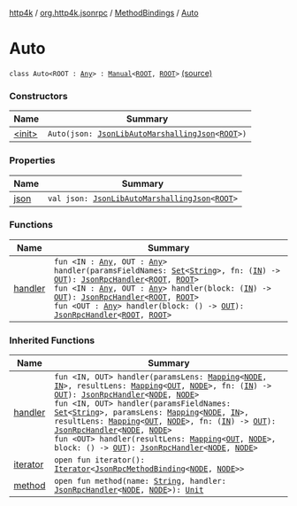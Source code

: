 [http4k](../../../index.md) / [org.http4k.jsonrpc](../../index.md) / [MethodBindings](../index.md) / [Auto](./index.md)

# Auto

`class Auto<ROOT : `[`Any`](https://kotlinlang.org/api/latest/jvm/stdlib/kotlin/-any/index.html)`> : `[`Manual`](../-manual/index.md)`<`[`ROOT`](index.md#ROOT)`, `[`ROOT`](index.md#ROOT)`>` [(source)](https://github.com/http4k/http4k/blob/master/http4k-jsonrpc/src/main/kotlin/org/http4k/jsonrpc/MethodBindings.kt#L36)

### Constructors

| Name | Summary |
|---|---|
| [&lt;init&gt;](-init-.md) | `Auto(json: `[`JsonLibAutoMarshallingJson`](../../../org.http4k.format/-json-lib-auto-marshalling-json/index.md)`<`[`ROOT`](index.md#ROOT)`>)` |

### Properties

| Name | Summary |
|---|---|
| [json](json.md) | `val json: `[`JsonLibAutoMarshallingJson`](../../../org.http4k.format/-json-lib-auto-marshalling-json/index.md)`<`[`ROOT`](index.md#ROOT)`>` |

### Functions

| Name | Summary |
|---|---|
| [handler](handler.md) | `fun <IN : `[`Any`](https://kotlinlang.org/api/latest/jvm/stdlib/kotlin/-any/index.html)`, OUT : `[`Any`](https://kotlinlang.org/api/latest/jvm/stdlib/kotlin/-any/index.html)`> handler(paramsFieldNames: `[`Set`](https://kotlinlang.org/api/latest/jvm/stdlib/kotlin.collections/-set/index.html)`<`[`String`](https://kotlinlang.org/api/latest/jvm/stdlib/kotlin/-string/index.html)`>, fn: (`[`IN`](handler.md#IN)`) -> `[`OUT`](handler.md#OUT)`): `[`JsonRpcHandler`](../../-json-rpc-handler.md)`<`[`ROOT`](index.md#ROOT)`, `[`ROOT`](index.md#ROOT)`>`<br>`fun <IN : `[`Any`](https://kotlinlang.org/api/latest/jvm/stdlib/kotlin/-any/index.html)`, OUT : `[`Any`](https://kotlinlang.org/api/latest/jvm/stdlib/kotlin/-any/index.html)`> handler(block: (`[`IN`](handler.md#IN)`) -> `[`OUT`](handler.md#OUT)`): `[`JsonRpcHandler`](../../-json-rpc-handler.md)`<`[`ROOT`](index.md#ROOT)`, `[`ROOT`](index.md#ROOT)`>`<br>`fun <OUT : `[`Any`](https://kotlinlang.org/api/latest/jvm/stdlib/kotlin/-any/index.html)`> handler(block: () -> `[`OUT`](handler.md#OUT)`): `[`JsonRpcHandler`](../../-json-rpc-handler.md)`<`[`ROOT`](index.md#ROOT)`, `[`ROOT`](index.md#ROOT)`>` |

### Inherited Functions

| Name | Summary |
|---|---|
| [handler](../-manual/handler.md) | `fun <IN, OUT> handler(paramsLens: `[`Mapping`](../../-mapping/index.md)`<`[`NODE`](../-manual/index.md#NODE)`, `[`IN`](../-manual/handler.md#IN)`>, resultLens: `[`Mapping`](../../-mapping/index.md)`<`[`OUT`](../-manual/handler.md#OUT)`, `[`NODE`](../-manual/index.md#NODE)`>, fn: (`[`IN`](../-manual/handler.md#IN)`) -> `[`OUT`](../-manual/handler.md#OUT)`): `[`JsonRpcHandler`](../../-json-rpc-handler.md)`<`[`NODE`](../-manual/index.md#NODE)`, `[`NODE`](../-manual/index.md#NODE)`>`<br>`fun <IN, OUT> handler(paramsFieldNames: `[`Set`](https://kotlinlang.org/api/latest/jvm/stdlib/kotlin.collections/-set/index.html)`<`[`String`](https://kotlinlang.org/api/latest/jvm/stdlib/kotlin/-string/index.html)`>, paramsLens: `[`Mapping`](../../-mapping/index.md)`<`[`NODE`](../-manual/index.md#NODE)`, `[`IN`](../-manual/handler.md#IN)`>, resultLens: `[`Mapping`](../../-mapping/index.md)`<`[`OUT`](../-manual/handler.md#OUT)`, `[`NODE`](../-manual/index.md#NODE)`>, fn: (`[`IN`](../-manual/handler.md#IN)`) -> `[`OUT`](../-manual/handler.md#OUT)`): `[`JsonRpcHandler`](../../-json-rpc-handler.md)`<`[`NODE`](../-manual/index.md#NODE)`, `[`NODE`](../-manual/index.md#NODE)`>`<br>`fun <OUT> handler(resultLens: `[`Mapping`](../../-mapping/index.md)`<`[`OUT`](../-manual/handler.md#OUT)`, `[`NODE`](../-manual/index.md#NODE)`>, block: () -> `[`OUT`](../-manual/handler.md#OUT)`): `[`JsonRpcHandler`](../../-json-rpc-handler.md)`<`[`NODE`](../-manual/index.md#NODE)`, `[`NODE`](../-manual/index.md#NODE)`>` |
| [iterator](../-manual/iterator.md) | `open fun iterator(): `[`Iterator`](https://kotlinlang.org/api/latest/jvm/stdlib/kotlin.collections/-iterator/index.html)`<`[`JsonRpcMethodBinding`](../../-json-rpc-method-binding/index.md)`<`[`NODE`](../-manual/index.md#NODE)`, `[`NODE`](../-manual/index.md#NODE)`>>` |
| [method](../-manual/method.md) | `open fun method(name: `[`String`](https://kotlinlang.org/api/latest/jvm/stdlib/kotlin/-string/index.html)`, handler: `[`JsonRpcHandler`](../../-json-rpc-handler.md)`<`[`NODE`](../-manual/index.md#NODE)`, `[`NODE`](../-manual/index.md#NODE)`>): `[`Unit`](https://kotlinlang.org/api/latest/jvm/stdlib/kotlin/-unit/index.html) |
